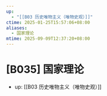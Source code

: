 ```yaml
---
up:
  - "[[B03 历史唯物主义（唯物史观）]]"
ctime: 2025-01-25T15:57:06+08:00
aliases:
  - 国家理论
mtime: 2025-09-09T12:37:20+08:00
---
```


# [B035] 国家理论

- up: [[B03 历史唯物主义（唯物史观）]]
